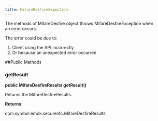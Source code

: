 ```yaml
---
title: MifareDesfireExpection
---
```


The methods of MifareDesfire object throws MifareDesfireException when an error
 occurs.

The error could be due to:

1. Client using the API incorrectly
2. Or because an unexpected error occurred

##Public Methods

### getResult

**public MifareDesfireResults getResult()**

Returns the MifareDesfireResults.

**Returns:**

com.symbol.emdk.securenfc.MifareDesfireResults

